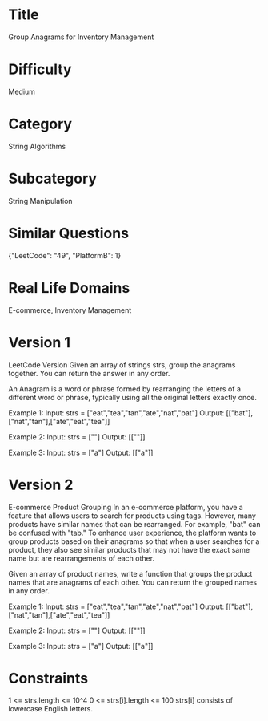 # Title

Group Anagrams for Inventory Management

# Difficulty

Medium

# Category

String Algorithms

# Subcategory

String Manipulation

# Similar Questions

{"LeetCode": "49", "PlatformB": 1}

# Real Life Domains

E-commerce, Inventory Management

# Version 1

LeetCode Version
Given an array of strings strs, group the anagrams together. You can return the answer in any order.

An Anagram is a word or phrase formed by rearranging the letters of a different word or phrase, typically using all the original letters exactly once.

Example 1:
Input: strs = ["eat","tea","tan","ate","nat","bat"]
Output: [["bat"],["nat","tan"],["ate","eat","tea"]]

Example 2:
Input: strs = [""]
Output: [[""]]

Example 3:
Input: strs = ["a"]
Output: [["a"]]

# Version 2

E-commerce Product Grouping
In an e-commerce platform, you have a feature that allows users to search for products using tags. However, many products have similar names that can be rearranged. For example, "bat" can be confused with "tab." To enhance user experience, the platform wants to group products based on their anagrams so that when a user searches for a product, they also see similar products that may not have the exact same name but are rearrangements of each other.

Given an array of product names, write a function that groups the product names that are anagrams of each other. You can return the grouped names in any order.

Example 1:
Input: strs = ["eat","tea","tan","ate","nat","bat"]
Output: [["bat"],["nat","tan"],["ate","eat","tea"]]

Example 2:
Input: strs = [""]
Output: [[""]]

Example 3:
Input: strs = ["a"]
Output: [["a"]]

# Constraints

1 <= strs.length <= 10^4
0 <= strs[i].length <= 100
strs[i] consists of lowercase English letters.
